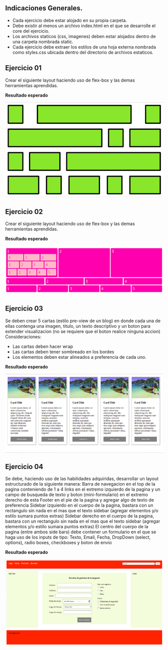<!-- Indicaciones Generales -->

## Indicaciones Generales.

- Cada ejercicio debe estar alojado en su propia carpeta.
- Debe existir al menos un archivo index.html en el que se desarrolle el core del ejercicio.
- Los archivos staticos (css, imagenes) deben estar alojados dentro de una carpeta nombrada static.
- Cada ejercicio debe extraer los estilos de una hoja externa nombrada como styles.css ubicada dentro del directorio de archivos estaticos.

<!-- Ejercicio 01-->

## Ejercicio 01

Crear el siguiente layout haciendo uso de flex-box y las demas herramientas aprendidas.

**Resultado esperado**

![](layout-1.png)

## Ejercicio 02

Crear el siguiente layout haciendo uso de flex-box y las demas herramientas aprendidas.

**Resultado esperado**

![](layout-2.png)

## Ejercicio 03

Se deben crear 5 cartas (estilo pre-view de un blog) en donde cada una de ellas contenga una imagen, titulo, un texto descriptivo y un boton para extender visualizacion (no se requiere que el boton realice ninguna accion) Consideraciones:

- Las cartas deben hacer wrap
- Las cartas deben tener sombreado en los bordes
- Los elementos deben estar alineados a preferencia de cada uno.

**Resultado esperado**

![](2021-12-05-09-11-24.png)

## Ejercicio 04

Se debe, haciendo uso de las habilidades adquiridas, desarrollar un layout estructurado de la siguiente manera: Barra de navegacion en el top de la pagina conteniendo de 1 a 4 links en el extremo izquierdo de la pagina y un campo de busqueda de texto y boton (mini-formulario) en el extremo derecho de esta Footer en el pie de la pagina y agregar algo de texto de preferencia Sidebar izquierdo en el cuerpo de la pagina, bastara con un rectangulo sin nada en el mas que el texto sidebar (agregar elementos y/o estilo sumara puntos extras) Sidebar derecho en el cuerpo de la pagina, bastara con un rectangulo sin nada en el mas que el texto sidebar (agregar elementos y/o estilo sumara puntos extras) El centro del cuerpo de la pagina (entre ambos side bars) debe contener un formulario en el que se haga uso de los inputs de tipo: Texto, Email, Fecha, DropDown (select, options), radio boxes, checkboxes y boton de envio

**Resultado esperado**

![](2021-12-05-09-15-43.png)
